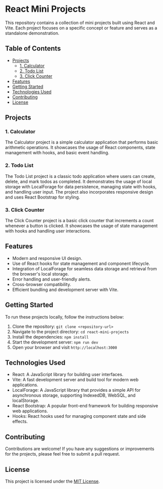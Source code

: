 # React Mini Projects

This repository contains a collection of mini projects built using React and Vite. Each project focuses on a specific concept or feature and serves as a standalone demonstration.

## Table of Contents

- [Projects](#projects)
  - [1. Calculator](#1-calculator)
  - [2. Todo List](#2-todo-list)
  - [3. Click Counter](#3-click-counter)
- [Features](#features)
- [Getting Started](#getting-started)
- [Technologies Used](#technologies-used)
- [Contributing](#contributing)
- [License](#license)

## Projects

### 1. Calculator

The Calculator project is a simple calculator application that performs basic arithmetic operations. It showcases the usage of React components, state management with hooks, and basic event handling.

### 2. Todo List

The Todo List project is a classic todo application where users can create, delete, and mark todos as completed. It demonstrates the usage of local storage with LocalForage for data persistence, managing state with hooks, and handling user input. The project also incorporates responsive design and uses React Bootstrap for styling.

### 3. Click Counter

The Click Counter project is a basic click counter that increments a count whenever a button is clicked. It showcases the usage of state management with hooks and handling user interactions.

## Features

- Modern and responsive UI design.
- Use of React hooks for state management and component lifecycle.
- Integration of LocalForage for seamless data storage and retrieval from the browser's local storage.
- Error handling and user-friendly alerts.
- Cross-browser compatibility.
- Efficient bundling and development server with Vite.

## Getting Started

To run these projects locally, follow the instructions below:

1. Clone the repository: `git clone <repository-url>`
2. Navigate to the project directory: `cd react-mini-projects`
3. Install the dependencies: `npm install`
4. Start the development server: `npm run dev`
5. Open your browser and visit `http://localhost:3000`

## Technologies Used

- React: A JavaScript library for building user interfaces.
- Vite: A fast development server and build tool for modern web applications.
- LocalForage: A JavaScript library that provides a simple API for asynchronous storage, supporting IndexedDB, WebSQL, and localStorage.
- React Bootstrap: A popular front-end framework for building responsive web applications.
- Hooks: React hooks used for managing component state and side effects.

## Contributing

Contributions are welcome! If you have any suggestions or improvements for the projects, please feel free to submit a pull request.

## License

This project is licensed under the [MIT License](LICENSE).
